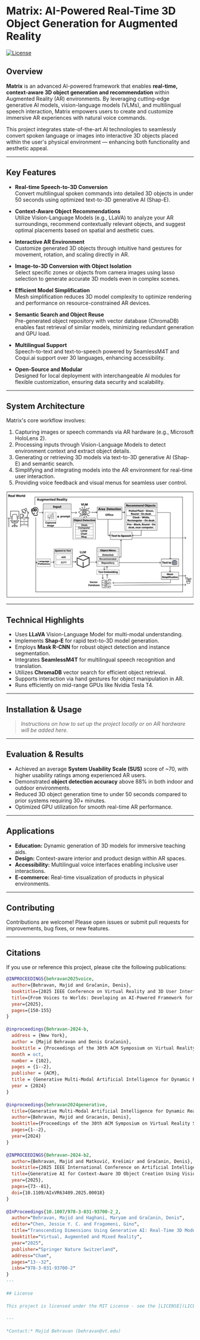 # Matrix: AI-Powered Real-Time 3D Object Generation for Augmented Reality

[![License](https://img.shields.io/badge/license-MIT-blue.svg)](LICENSE)

## Overview

**Matrix** is an advanced AI-powered framework that enables **real-time, context-aware 3D object generation and recommendation** within Augmented Reality (AR) environments. By leveraging cutting-edge generative AI models, vision-language models (VLMs), and multilingual speech interaction, Matrix empowers users to create and customize immersive AR experiences with natural voice commands.

This project integrates state-of-the-art AI technologies to seamlessly convert spoken language or images into interactive 3D objects placed within the user's physical environment — enhancing both functionality and aesthetic appeal.

---

## Key Features

- **Real-time Speech-to-3D Conversion**  
  Convert multilingual spoken commands into detailed 3D objects in under 50 seconds using optimized text-to-3D generative AI (Shap-E).

- **Context-Aware Object Recommendations**  
  Utilize Vision-Language Models (e.g., LLaVA) to analyze your AR surroundings, recommend contextually relevant objects, and suggest optimal placements based on spatial and aesthetic cues.

- **Interactive AR Environment**  
  Customize generated 3D objects through intuitive hand gestures for movement, rotation, and scaling directly in AR.

- **Image-to-3D Conversion with Object Isolation**  
  Select specific zones or objects from camera images using lasso selection to generate accurate 3D models even in complex scenes.

- **Efficient Model Simplification**  
  Mesh simplification reduces 3D model complexity to optimize rendering and performance on resource-constrained AR devices.

- **Semantic Search and Object Reuse**  
  Pre-generated object repository with vector database (ChromaDB) enables fast retrieval of similar models, minimizing redundant generation and GPU load.

- **Multilingual Support**  
  Speech-to-text and text-to-speech powered by SeamlessM4T and Coqui.ai support over 30 languages, enhancing accessibility.

- **Open-Source and Modular**  
  Designed for local deployment with interchangeable AI modules for flexible customization, ensuring data security and scalability.

---

## System Architecture

Matrix's core workflow involves:

1. Capturing images or speech commands via AR hardware (e.g., Microsoft HoloLens 2).
2. Processing inputs through Vision-Language Models to detect environment context and extract object details.
3. Generating or retrieving 3D models via text-to-3D generative AI (Shap-E) and semantic search.
4. Simplifying and integrating models into the AR environment for real-time user interaction.
5. Providing voice feedback and visual menus for seamless user control.

![Matrix Framework](Matrix_Framework.png)

---

## Technical Highlights

- Uses **LLaVA** Vision-Language Model for multi-modal understanding.
- Implements **Shap-E** for rapid text-to-3D model generation.
- Employs **Mask R-CNN** for robust object detection and instance segmentation.
- Integrates **SeamlessM4T** for multilingual speech recognition and translation.
- Utilizes **ChromaDB** vector search for efficient object retrieval.
- Supports interaction via hand gestures for object manipulation in AR.
- Runs efficiently on mid-range GPUs like Nvidia Tesla T4.

---

## Installation & Usage

> *Instructions on how to set up the project locally or on AR hardware will be added here.*

---

## Evaluation & Results

- Achieved an average **System Usability Scale (SUS)** score of ~70, with higher usability ratings among experienced AR users.
- Demonstrated **object detection accuracy** above 88% in both indoor and outdoor environments.
- Reduced 3D object generation time to under 50 seconds compared to prior systems requiring 30+ minutes.
- Optimized GPU utilization for smooth real-time AR performance.

---

## Applications

- **Education:** Dynamic generation of 3D models for immersive teaching aids.
- **Design:** Context-aware interior and product design within AR spaces.
- **Accessibility:** Multilingual voice interfaces enabling inclusive user interactions.
- **E-commerce:** Real-time visualization of products in physical environments.

---

## Contributing

Contributions are welcome! Please open issues or submit pull requests for improvements, bug fixes, or new features.

---

## Citations

If you use or reference this project, please cite the following publications:

```bibtex
@INPROCEEDINGS{behravan2025voice,
  author={Behravan, Majid and Gračanin, Denis},
  booktitle={2025 IEEE Conference on Virtual Reality and 3D User Interfaces Abstracts and Workshops (VRW)}, 
  title={From Voices to Worlds: Developing an AI-Powered Framework for 3D Object Generation in Augmented Reality}, 
  year={2025},
  pages={150-155}
}

@inproceedings{Behravan-2024-b,
  address = {New York},
  author = {Majid Behravan and Denis Gračanin},
  booktitle = {Proceedings of the 30th ACM Symposium on Virtual Reality Software and Technology (VRST '24)},
  month = oct,
  number = {102},
  pages = {1--2},
  publisher = {ACM},
  title = {Generative Multi-Modal Artificial Intelligence for Dynamic Real-Time Context-Aware Content Creation in Augmented Reality},
  year = {2024}
}

@inproceedings{behravan2024generative,
  title={Generative Multi-Modal Artificial Intelligence for Dynamic Real-Time Context-Aware Content Creation in Augmented Reality},
  author={Behravan, Majid and Gracanin, Denis},
  booktitle={Proceedings of the 30th ACM Symposium on Virtual Reality Software and Technology},
  pages={1--2},
  year={2024}
}

@INPROCEEDINGS{Behravan-2024-b2,
  author={Behravan, Majid and Matković, Krešimir and Gračanin, Denis},
  booktitle={2025 IEEE International Conference on Artificial Intelligence and eXtended and Virtual Reality (AIxVR)}, 
  title={Generative AI for Context-Aware 3D Object Creation Using Vision-Language Models in Augmented Reality}, 
  year={2025},
  pages={73--81},
  doi={10.1109/AIxVR63409.2025.00018}
}

@InProceedings{10.1007/978-3-031-93700-2_2,
  author="Behravan, Majid and Haghani, Maryam and Gračanin, Denis",
  editor="Chen, Jessie Y. C. and Fragomeni, Gino",
  title="Transcending Dimensions Using Generative AI: Real-Time 3D Model Generation in Augmented Reality",
  booktitle="Virtual, Augmented and Mixed Reality",
  year="2025",
  publisher="Springer Nature Switzerland",
  address="Cham",
  pages="13--32",
  isbn="978-3-031-93700-2"
}
---

## License

This project is licensed under the MIT License - see the [LICENSE](LICENSE) file for details.

---

*Contact:* Majid Behravan (behravan@vt.edu)

